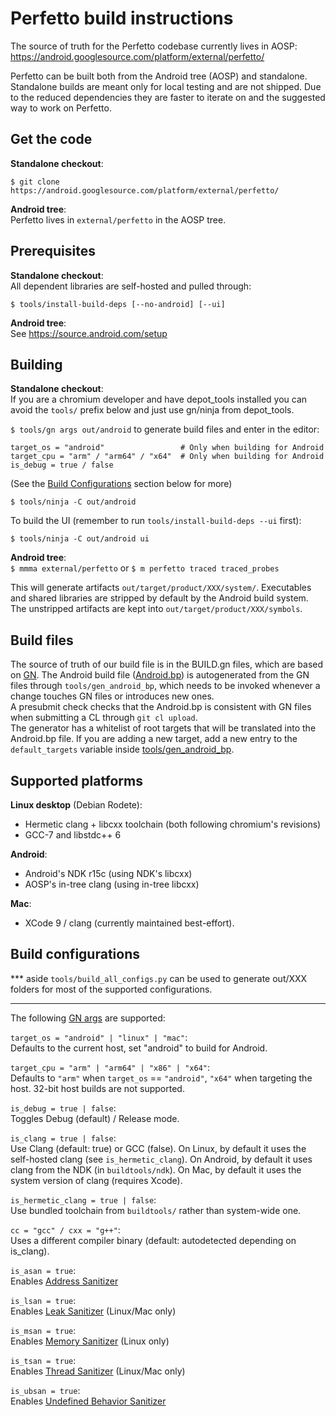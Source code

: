 # Perfetto build instructions

The source of truth for the Perfetto codebase currently lives in AOSP:
https://android.googlesource.com/platform/external/perfetto/

Perfetto can be built both from the Android tree (AOSP) and standalone.
Standalone builds are meant only for local testing and are not shipped.
Due to the reduced dependencies they are faster to iterate on and the
suggested way to work on Perfetto.

Get the code
------------
**Standalone checkout**:  
```
$ git clone https://android.googlesource.com/platform/external/perfetto/
```

**Android tree**:  
Perfetto lives in `external/perfetto` in the AOSP tree.


Prerequisites
-------------
**Standalone checkout**:  
All dependent libraries are self-hosted and pulled through:
```
$ tools/install-build-deps [--no-android] [--ui]
```

**Android tree**:  
See https://source.android.com/setup


Building
--------
**Standalone checkout**:  
If you are a chromium developer and have depot_tools installed you can avoid
the `tools/` prefix below and just use gn/ninja from depot_tools.

`$ tools/gn args out/android` to generate build files and enter in the editor:

```
target_os = "android"                 # Only when building for Android
target_cpu = "arm" / "arm64" / "x64"  # Only when building for Android
is_debug = true / false
```

(See the [Build Configurations](#build-configurations) section below for more)

```
$ tools/ninja -C out/android
```

To build the UI (remember to run `tools/install-build-deps --ui` first):

```
$ tools/ninja -C out/android ui
```

**Android tree**:  
`$ mmma external/perfetto`
or
`$ m perfetto traced traced_probes`

This will generate artifacts `out/target/product/XXX/system/`.
Executables and shared libraries are stripped by default by the Android build
system. The unstripped artifacts are kept into `out/target/product/XXX/symbols`.

Build files
-----------
The source of truth of our build file is in the BUILD.gn files, which are based on [GN][gn-quickstart].
The Android build file ([Android.bp](../Android.bp)) is autogenerated from the GN files
through `tools/gen_android_bp`, which needs to be invoked whenever a change
touches GN files or introduces new ones.  
A presubmit check checks that the Android.bp is consistent with GN files when
submitting a CL through `git cl upload`.  
The generator has a whitelist of root targets that will be translated into the
Android.bp file. If you are adding a new target, add a new entry to the
`default_targets` variable inside [tools/gen_android_bp](../tools/gen_android_bp).


Supported platforms
-------------------
**Linux desktop** (Debian Rodete):
  - Hermetic clang + libcxx toolchain (both following chromium's revisions)
  - GCC-7 and libstdc++ 6

**Android**:
  - Android's NDK r15c (using NDK's libcxx)
  - AOSP's in-tree clang (using in-tree libcxx)

**Mac**:
 - XCode 9 / clang (currently maintained best-effort).



Build configurations
--------------------
*** aside
`tools/build_all_configs.py` can be used to generate out/XXX folders for most of
the supported configurations.
***

The following [GN args][gn-quickstart] are supported:

`target_os = "android" | "linux" | "mac"`:  
Defaults to the current host, set "android" to build for Android.

`target_cpu = "arm" | "arm64" | "x86" | "x64"`:  
Defaults to `"arm"` when `target_os` == `"android"`, `"x64"` when targeting the
host. 32-bit host builds are not supported.

`is_debug = true | false`:  
Toggles Debug (default) / Release mode.

`is_clang = true | false`:  
Use Clang (default: true) or GCC (false).
On Linux, by default it uses the self-hosted clang (see `is_hermetic_clang`).
On Android, by default it uses clang from the NDK (in `buildtools/ndk`).
On Mac, by default it uses the system version of clang (requires Xcode).

`is_hermetic_clang = true | false`:  
Use bundled toolchain from `buildtools/` rather than system-wide one.

`cc = "gcc" / cxx = "g++"`:  
Uses a different compiler binary (default: autodetected depending on is_clang).

`is_asan = true`:  
Enables [Address Sanitizer](https://github.com/google/sanitizers/wiki/AddressSanitizer)

`is_lsan = true`:  
Enables [Leak Sanitizer](https://github.com/google/sanitizers/wiki/AddressSanitizerLeakSanitizer)
(Linux/Mac only)

`is_msan = true`:  
Enables [Memory Sanitizer](https://github.com/google/sanitizers/wiki/MemorySanitizer)
(Linux only)

`is_tsan = true`:  
Enables [Thread Sanitizer](https://github.com/google/sanitizers/wiki/ThreadSanitizerCppManual)
(Linux/Mac only)

`is_ubsan = true`:  
Enables [Undefined Behavior Sanitizer](https://clang.llvm.org/docs/UndefinedBehaviorSanitizer.html)


[gn-quickstart]: https://gn.googlesource.com/gn/+/master/docs/quick_start.md
